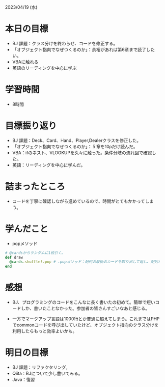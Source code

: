 2023/04/19 (水)

# 本日の目標

- BJ 課題：クラス分けを終わらせ、コードを修正する。
- 「オブジェクト指向でなぜつくるのか」：余裕があれば第6章まで読了したい。
- VBAに触れる
- 英語のリーディングを中心に学ぶ

# 学習時間

- 8時間

# 目標振り返り

- BJ 課題：Deck、Card、Hand、Player,Dealerクラスを修正した。
- 「オブジェクト指向でなぜつくるのか」：５章を10pだけ読んだ。
- VBA：ifのネスト、VLOOKUPを久々に触った。条件分岐の流れ図で確認した。
- 英語：リーディングを中心に学んだ。

# 詰まったところ

- コードを丁寧に確認しながら進めているので、時間がとてもかかってしまう。

# 学んだこと

- popメソッド
```Ruby
# @cardsからランダムに1枚引く。
def draw
  @cards.shuffle!.pop # .popメソッド：配列の最後のカードを取り出して返し、配列からはカードを削除する
end
```

# 感想

- BJ、プログラミングのコードをこんなに長く書いたの初めて。簡単で短いコードしか、書いたことなかった。参加者の皆さんすごいなあと感じる。

- 一方でマークアップ言語は1000行とか普通に超えてしまう。これまではPHPでcommonコードを呼び出していたけど、オブジェクト指向のクラス分けを利用したらもっと効率よいかも。

# 明日の目標

- BJ 課題：リファクタリング。
- Qiita：BJについて少し書いてみる。
- Java：復習
